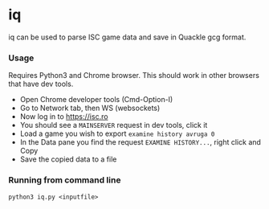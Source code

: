 # iq

iq can be used to parse ISC game data and save in Quackle gcg format.

### Usage

Requires Python3 and Chrome browser. This should work in other browsers that have dev tools.

- Open Chrome developer tools (Cmd-Option-I)
- Go to Network tab, then WS (websockets)
- Now log in to https://isc.ro
- You should see a `MAINSERVER` request in dev tools, click it
- Load a game you wish to export `examine history avruga 0`
- In the Data pane you find the request `EXAMINE HISTORY...`, right click and Copy
- Save the copied data to a file

### Running from command line

`python3 iq.py <inputfile>`

